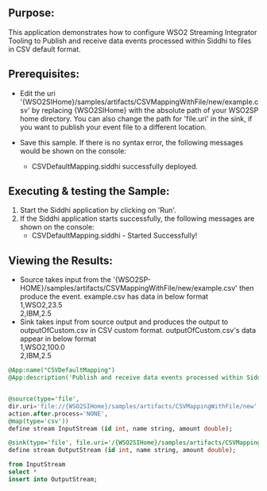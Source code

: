 
## Purpose:
This application demonstrates how to configure WSO2 Streaming Integrator Tooling to Publish and receive data events processed within Siddhi to files in CSV default format.

## Prerequisites:
* Edit the uri '{WSO2SIHome}/samples/artifacts/CSVMappingWithFile/new/example.csv' by replacing {WSO2SIHome} with the absolute path of your WSO2SP home directory. You can also change the path for 'file.uri' in the sink, if you want to publish your event file to a different location.

* Save this sample. If there is no syntax error, the following messages would be shown on the console:
    - CSVDefaultMapping.siddhi successfully deployed.

## Executing & testing the Sample:
1) Start the Siddhi application by clicking on 'Run'.
2) If the Siddhi application starts successfully, the following messages are shown on the console:
    * CSVDefaultMapping.siddhi - Started Successfully!

## Viewing the Results:
* Source takes input from the '{WSO2SP-HOME}/samples/artifacts/CSVMappingWithFile/new/example.csv' then produce the event.
example.csv has data in below format<br/>
        1,WSO2,23.5<br/>
        2,IBM,2.5<br/>
* Sink takes input from source output and produces the output to outputOfCustom.csv in CSV custom format.
    outputOfCustom.csv's data appear in below format<br/>
        1,WSO2,100.0<br/>
        2,IBM,2.5<br/>
			

```sql
@App:name("CSVDefaultMapping")
@App:description('Publish and receive data events processed within Siddhi to files in CSV default format.')


@source(type='file',
dir.uri='file://{WSO2SIHome}/samples/artifacts/CSVMappingWithFile/new',
action.after.process='NONE',
@map(type='csv'))
define stream InputStream (id int, name string, amount double);

@sink(type='file', file.uri='/{WSO2SIHome}/samples/artifacts/CSVMappingWithFile/new/outputOfDefault.csv' , @map(type='csv'))
define stream OutputStream (id int, name string, amount double);

from InputStream
select *
insert into OutputStream;
```